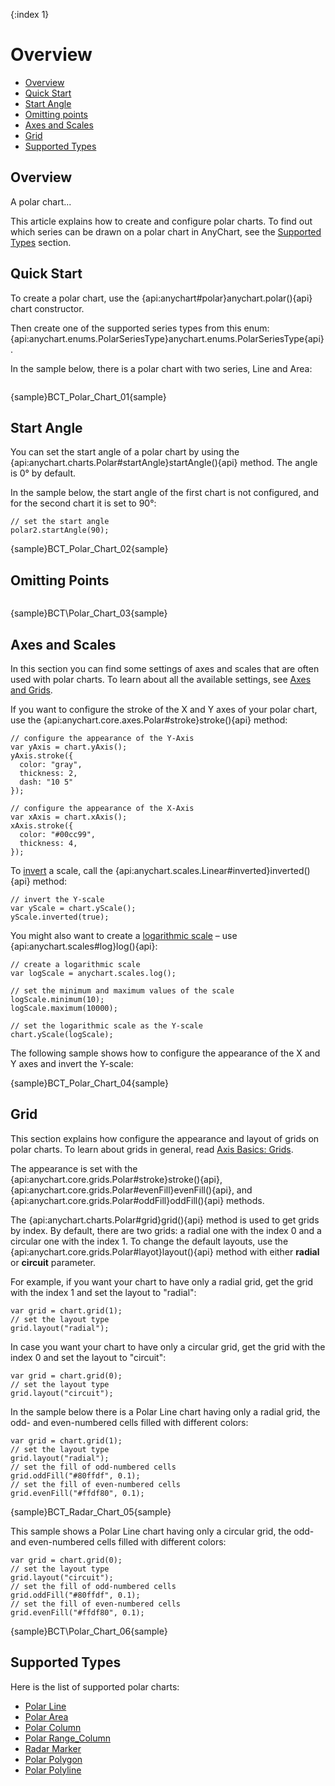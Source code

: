 {:index 1}
# Overview

* [Overview](#overview)
* [Quick Start](#quick_start)
* [Start Angle](#start_angle)
* [Omitting points](#omitting_points)
* [Axes and Scales](#axes_and_scales)
* [Grid](#grid)
* [Supported Types](#supported_types)

## Overview

A polar chart...

This article explains how to create and configure polar charts. To find out which series can be drawn on a polar chart in AnyChart, see the [Supported Types](#supported_types) section.

## Quick Start

To create a polar chart, use the {api:anychart#polar}anychart.polar(){api} chart constructor.

Then create one of the supported series types from this enum: {api:anychart.enums.PolarSeriesType}anychart.enums.PolarSeriesType{api}.


In the sample below, there is a polar chart with two series, Line and Area:

```

```

{sample}BCT\_Polar\_Chart\_01{sample}

## Start Angle

You can set the start angle of a polar chart by using the {api:anychart.charts.Polar#startAngle}startAngle(){api} method. The angle is 0° by default.

In the sample below, the start angle of the first chart is not configured, and for the second chart it is set to 90°:

```
// set the start angle
polar2.startAngle(90);
```

{sample}BCT\_Polar\_Chart\_02{sample}

## Omitting Points

```

```

{sample}BCT\Polar\_Chart\_03{sample}

## Axes and Scales

In this section you can find some settings of axes and scales that are often used with polar charts. To learn about all the available settings, see [Axes and Grids](../../Axes_and_Grids).

If you want to configure the stroke of the X and Y axes of your polar chart, use the {api:anychart.core.axes.Polar#stroke}stroke(){api} method:

```
// configure the appearance of the Y-Axis
var yAxis = chart.yAxis();
yAxis.stroke({
  color: "gray",
  thickness: 2,
  dash: "10 5"
});  

// configure the appearance of the X-Axis
var xAxis = chart.xAxis();
xAxis.stroke({
  color: "#00cc99",
  thickness: 4,
});    
```

To [invert](../../Axes_and_Grids/Scales#inversion) a scale, call the {api:anychart.scales.Linear#inverted}inverted(){api} method:

```
// invert the Y-scale
var yScale = chart.yScale();
yScale.inverted(true);
```

You might also want to create a [logarithmic scale](../../Axes_and_Grids/Scales#logarithmic) – use {api:anychart.scales#log}log(){api}:

```
// create a logarithmic scale
var logScale = anychart.scales.log();

// set the minimum and maximum values of the scale
logScale.minimum(10);
logScale.maximum(10000); 

// set the logarithmic scale as the Y-scale
chart.yScale(logScale); 
```

The following sample shows how to configure the appearance of the X and Y axes and invert the Y-scale:

{sample}BCT\_Polar\_Chart\_04{sample}

## Grid

This section explains how configure the appearance and layout of grids on polar charts. To learn about grids in general, read [Axis Basics: Grids](../../Axes_and_Grids/Axis_Basics#grids).

The appearance is set with the {api:anychart.core.grids.Polar#stroke}stroke(){api}, {api:anychart.core.grids.Polar#evenFill}evenFill(){api}, and {api:anychart.core.grids.Polar#oddFill}oddFill(){api} methods. 

The {api:anychart.charts.Polar#grid}grid(){api} method is used to get grids by index. By default, there are two grids: a radial one with the index 0 and a circular one with the index 1. To change the default layouts, use the {api:anychart.core.grids.Polar#layot}layout(){api} method with either **radial** or **circuit** parameter.

For example, if you want your chart to have only a radial grid, get the grid with the index 1 and set the layout to "radial":

```
var grid = chart.grid(1);
// set the layout type
grid.layout("radial");
```

In case you want your chart to have only a circular grid, get the grid with the index 0 and set the layout to "circuit":

```
var grid = chart.grid(0);
// set the layout type
grid.layout("circuit");
```

In the sample below there is a Polar Line chart having only a radial grid, the odd- and even-numbered cells filled with different colors:

```
var grid = chart.grid(1);
// set the layout type
grid.layout("radial");
// set the fill of odd-numbered cells
grid.oddFill("#80ffdf", 0.1);
// set the fill of even-numbered cells
grid.evenFill("#ffdf80", 0.1);
```

{sample}BCT\_Radar\_Chart\_05{sample}

This sample shows a Polar Line chart having only a circular grid, the odd- and even-numbered cells filled with different colors:

```
var grid = chart.grid(0);
// set the layout type
grid.layout("circuit");
// set the fill of odd-numbered cells
grid.oddFill("#80ffdf", 0.1);
// set the fill of even-numbered cells
grid.evenFill("#ffdf80", 0.1);
```

{sample}BCT\Polar\_Chart\_06{sample}

## Supported Types

Here is the list of supported polar charts:

* [Polar Line](Line_Chart)
* [Polar Area](Area_Chart)
* [Polar Column](Column_Chart)
* [Polar Range_Column](Range_Column_Chart)
* [Radar Marker](Marker_Chart)
* [Polar Polygon](Polygon_Chart)
* [Polar Polyline](Polyline_Chart)